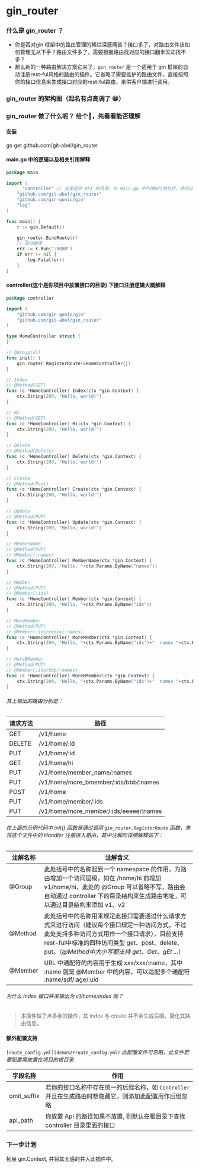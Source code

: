 # gin_router
### 什么是 gin_router ？
* 你是否对gin 框架中的路由管理的稀烂深感痛苦？接口多了，对路由文件该如何管理无从下手？路由文件多了，需要根据路由找对应的接口翻半天却找不多？
* 那么新的一种路由解决方案它来了，`gin_router` 是一个适用于 gin 框架的自动注册rest-ful风格的路由的插件。它省略了需要维护的路由文件，直接按照你的接口信息来生成接口对应的rest-ful路由，来供客户端进行调用。

### gin_router 的架构图（起名有点高调了 😁）


### gin_router 做了什么呢？ 给个🌰，先看看能否理解
#### 安装
go get github.com/git-abel/gin_router

#### main.go 中的逻辑以及相关引用解释
```go
package main

import (
	_ "controller" // 这里是你 API 的目录，在 main.go 中引用API地址后，会自动对这个目录下的接口进行注册
	"github.com/git-abel/gin_router"
	"github.com/gin-gonic/gin"
	"log"
)

func main() {
	r := gin.Default()

	gin_router.BindRoute(r)
	// 启动服务
	err := r.Run(":8080")
	if err != nil {
		log.Fatal(err)
	}
}
```

#### controller(这个是你项目中放置接口的目录) 下接口注册逻辑大概解释
```go
package controller

import (
	"github.com/gin-gonic/gin"
	"github.com/git-abel/gin_router"
)

type HomeController struct {
}

// @Group(v1)
func init() {
	gin_router.RegisterRoute(&HomeController{})
}

// Index
// @Method(GET)
func (c *HomeController) Index(ctx *gin.Context) {
	ctx.String(200, "Hello, world!")
}

// Hi
// @Method(GET)
func (c *HomeController) Hi(ctx *gin.Context) {
	ctx.String(200, "Hello, world!")
}

// Delete
// @Method(Delete)
func (c *HomeController) Delete(ctx *gin.Context) {
	ctx.String(200, "Hello, world!")
}

// Create
// @Method(Post)
func (c *HomeController) Create(ctx *gin.Context) {
	ctx.String(200, "Hello, world!")
}

// Update
// @Method(PUT)
func (c *HomeController) Update(ctx *gin.Context) {
	ctx.String(200, "Hello, world!")
}

// MemberName
// @Method(PUT)
// @Member(:names)
func (c *HomeController) MemberName(ctx *gin.Context) {
	ctx.String(200, "Hello, "+ctx.Params.ByName("names"))
}

// Member
// @Method(PUT)
// @Member(:ids)
func (c *HomeController) Member(ctx *gin.Context) {
	ctx.String(200, "Hello, "+ctx.Params.ByName("ids"))
}

// MoreMember
// @Method(PUT)
// @Member(:ids/eeeee/:names)
func (c *HomeController) MoreMember(ctx *gin.Context) {
	ctx.String(200, "Hello, "+ctx.Params.ByName("ids")+"  names "+ctx.Params.ByName("names"))
}

// MoreBMember
// @Method(PUT)
// @Member(:ids/bbb/:names)
func (c *HomeController) MoreBMember(ctx *gin.Context) {
	ctx.String(200, "Hello, "+ctx.Params.ByName("ids")+"  names "+ctx.Params.ByName("names"))
}


```

###### 其上输出的路由分别是：
| 请求方法   | 路径                                     |
|--------|----------------------------------------|
| GET    | /v1/home                               |
| DELETE | /v1/home/:id                           |
| PUT    | /v1/home/:id                           |
| GET    | /v1/home/hi                            |
| PUT    | /v1/home/member_name/:names            |
| PUT    | /v1/home/more_bmember/:ids/bbb/:names  |
| POST   | /v1/home                               |
| PUT    | /v1/home/member/:ids                   |
| PUT    | /v1/home/more_member/:ids/eeeee/:names |

###### 在上面的示例代码中 init() 函数是通过调用 `gin_router.RegisterRoute` 函数，来将这个文件中的 Handler 注册进入路由，其中注解的详细解释如下：

| 注解名称    | 注解含义                                                                                                                                              |
|---------|---------------------------------------------------------------------------------------------------------------------------------------------------|
| @Group  | 此处括号中的名称起到一个 namespace 的作用，为路由增加一个访问层级，如在 /home/hi 前增加 v1/home/hi，此处的 @Group 可以省略不写，路由会自动通过 controller 下的目录结构来生成路由地址，可以通过目录结构来添加 v1、v2            |
| @Method | 此处括号中的名称用来规定此接口需要通过什么请求方式来进行访问（建议每个接口规定一种访问方式，不过此处支持多种访问方式用作一个接口请求），目前支持rest-ful中标准的四种访问类型 get、post、delete、put。（*@Method中大小写都支持 get、Get、gEt ...*） |
| @Member | URL 中通配符的内容用于生成 xxx/xxx/:name，其中 :name 就是 @Member 中的内容，可以适配多个通配符 :name/sdf/:age/:uid                                                              |


###### 为什么 Index 接口并未输出为 v1/home/index 呢？
>
> 本插件做了点多余的操作，其 index 与 create 并不会生成后缀。简化其路由信息。


#### 额外配置支持
`[route_config.yml](demo%2Froute_config.yml)` *此配置文件可忽略，此文件若要配置需放置在项目的根目录*

| 字段名称        | 作用                                                         |
|-------------|------------------------------------------------------------|
| omit_suffix | 若你的接口名称中存在统一的后缀名称，如 `Controller` 并且在生成路由时想隐藏它，则添加此配置用作后缀忽略 |
| api_path    | 你放置 Api 的路径如果不放置, 则默认在根目录下查找 controller 目录里面的接口            |


### 下一步计划
拓展 gin.Context, 并将其无感的并入此插件中。


